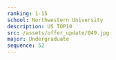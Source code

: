 ```yaml
---
ranking: 1-15
school: Northwestern University
description: US TOP10
src: /assets/offer_update/049.jpg
major: Undergraduate
sequence: 52
---
```

